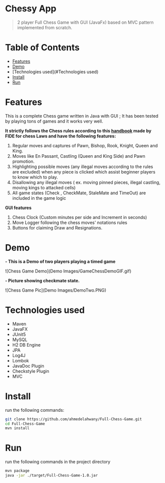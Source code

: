 
# Chessy App
> 2 player Full Chess Game with GUI (JavaFx) based on MVC pattern implemented from scratch.


# Table of Contents

- [Features](#Features)
- [Demo](#Demo)
- [Technologies used](#Technologies used)
- [Install](#Install)
- [Run](#Run)

# Features

This is a complete Chess game written in Java with GUI ; It has been tested by playing tons of games and it works very well.

**It strictly follows the Chess rules according to this [handbook](https://www.fide.com/FIDE/handbook/LawsOfChess.pdf) made by FIDE for chess Laws  and have the following features:**
1. Regular moves and captures of Pawn, Bishop, Rook, Knight, Queen and King.
2. Moves like En Passant, Castling (Queen and King Side) and Pawn promotion.
3. Highlighting possible moves (any illegal moves according to the rules are excluded) when any piece is clicked which assist beginner players to know which to play.
4. Disallowing any illegal moves ( ex. moving pinned pieces, illegal castling, moving kings to attacked cells)
5. All game states (Check , CheckMate, StaleMate and TimeOut) are included in the game logic

**GUI features**
1. Chess Clock (Custom minutes per side and Increment in seconds)
2. Move Logger following the chess moves' notations rules
3. Buttons for claiming Draw and Resignations.

# Demo
**- This is a Demo of two players playing a timed game**

![Chess Game Demo](Demo Images/GameChessDemoGIF.gif)

**- Picture showing checkmate state.**

![Chess Game Pic](Demo Images/DemoTwo.PNG)

# Technologies used
- Maven
- JavaFX
- JUnit5
- MySQL
- H2 DB Engine
- JPA
- Log4J
- Lombok
- JavaDoc Plugin
- Checkstyle Plugin
- MVC

# Install

 run the following commands:
```bash
git clone https://github.com/ahmedelahwany/Full-Chess-Game.git
cd Full-Chess-Game
mvn install
```

# Run
run the following commands in the project directory
```bash
mvn package
java -jar ./target/Full-Chess-Game-1.0.jar
```